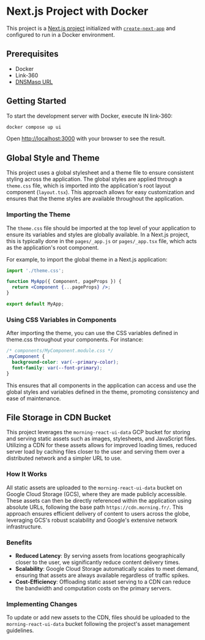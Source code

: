 # Next.js Project with Docker

This project is a [Next.js project](https://nextjs.org/) initialized with [`create-next-app`](https://github.com/vercel/next.js/tree/canary/packages/create-next-app) and configured to run in a Docker environment.

## Prerequisites

- Docker
- Link-360
- [DNSMasq URL](https://allanphilipbarku.medium.com/setup-automatic-local-domains-with-dnsmasq-on-macos-ventura-b4cd460d8cb3)

## Getting Started

To start the development server with Docker, execute IN link-360:

```bash
docker compose up ui
```

Open [http://localhost:3000](http://localhost:3000) with your browser to see the result.

## Global Style and Theme

This project uses a global stylesheet and a theme file to ensure consistent styling across the application. The global styles are applied through a `theme.css` file, which is imported into the application's root layout component (`layout.tsx`). This approach allows for easy customization and ensures that the theme styles are available throughout the application.

### Importing the Theme

The `theme.css` file should be imported at the top level of your application to ensure its variables and styles are globally available. In a Next.js project, this is typically done in the `pages/_app.js` or `pages/_app.tsx` file, which acts as the application's root component.

For example, to import the global theme in a Next.js application:

```jsx
import './theme.css';

function MyApp({ Component, pageProps }) {
  return <Component {...pageProps} />;
}

export default MyApp;
```

### Using CSS Variables in Components

After importing the theme, you can use the CSS variables defined in theme.css throughout your components. For instance:

```css
/* components/MyComponent.module.css */
.myComponent {
  background-color: var(--primary-color);
  font-family: var(--font-primary);
}
```

This ensures that all components in the application can access and use the global styles and variables defined in the theme, promoting consistency and ease of maintenance.

## File Storage in CDN Bucket

This project leverages the `morning-react-ui-data` GCP bucket for storing and serving static assets such as images, stylesheets, and JavaScript files. Utilizing a CDN for these assets allows for improved loading times, reduced server load by caching files closer to the user and serving them over a distributed network and a simpler URL to use.

### How It Works

All static assets are uploaded to the `morning-react-ui-data` bucket on Google Cloud Storage (GCS), where they are made publicly accessible. These assets can then be directly referenced within the application using absolute URLs, following the base path `https://cdn.morning.fr/`. This approach ensures efficient delivery of content to users across the globe, leveraging GCS's robust scalability and Google's extensive network infrastructure.

### Benefits

- **Reduced Latency**: By serving assets from locations geographically closer to the user, we significantly reduce content delivery times.
- **Scalability**: Google Cloud Storage automatically scales to meet demand, ensuring that assets are always available regardless of traffic spikes.
- **Cost-Efficiency**: Offloading static asset serving to a CDN can reduce the bandwidth and computation costs on the primary servers.

### Implementing Changes

To update or add new assets to the CDN, files should be uploaded to the `morning-react-ui-data` bucket following the project's asset management guidelines.
